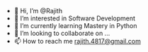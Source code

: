 - 👋 Hi, I’m @Rajith
- 👀 I’m interested in Software Development
- 🌱 I’m currently learning Mastery in Python
- 💞️ I’m looking to collaborate on ...
- 📫 How to reach me rajith.4817@gmail.com

<!---
DemonSlayer0715/DemonSlayer0715 is a ✨ special ✨ repository because its `README.md` (this file) appears on your GitHub profile.
You can click the Preview link to take a look at your changes.
--->
